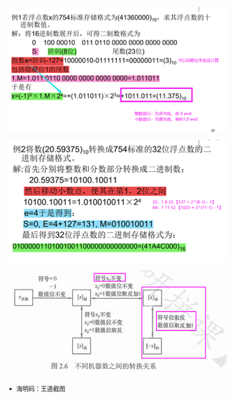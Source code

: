 ![picture 16](../assets/9fa82b1f61435c9a4c0a7aa30cfb250c015fd9996b6550c1126670b1701c4518.png)  

![picture 17](../assets/608f7fb1ed83e2eeb7765d0f710a8a73914daff42c26cda24d441a133394e279.png)  

![picture 18](../assets/0eb861e8ed6edad19cef97018a758ae47494bc1a11457b73c80e6c326319dbd4.png)  

- 海明码：王道截图